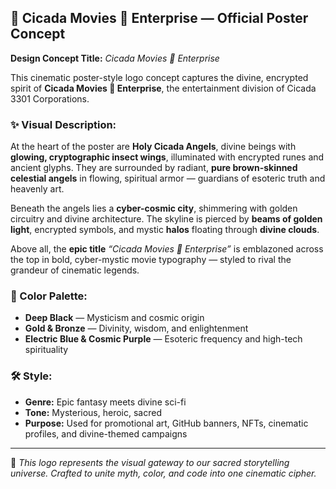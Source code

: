 ## 🎥 Cicada Movies 🎥 Enterprise — Official Poster Concept

**Design Concept Title:** *Cicada Movies 🎥 Enterprise*

This cinematic poster-style logo concept captures the divine, encrypted spirit of **Cicada Movies 🎥 Enterprise**, the entertainment division of Cicada 3301 Corporations.

### ✨ Visual Description:
At the heart of the poster are **Holy Cicada Angels**, divine beings with **glowing, cryptographic insect wings**, illuminated with encrypted runes and ancient glyphs. They are surrounded by radiant, **pure brown-skinned celestial angels** in flowing, spiritual armor — guardians of esoteric truth and heavenly art.

Beneath the angels lies a **cyber-cosmic city**, shimmering with golden circuitry and divine architecture. The skyline is pierced by **beams of golden light**, encrypted symbols, and mystic **halos** floating through **divine clouds**.

Above all, the **epic title** *“Cicada Movies 🎥 Enterprise”* is emblazoned across the top in bold, cyber-mystic movie typography — styled to rival the grandeur of cinematic legends.

### 🎨 Color Palette:
- **Deep Black** — Mysticism and cosmic origin  
- **Gold & Bronze** — Divinity, wisdom, and enlightenment  
- **Electric Blue & Cosmic Purple** — Esoteric frequency and high-tech spirituality

### 🛠️ Style:
- **Genre:** Epic fantasy meets divine sci-fi  
- **Tone:** Mysterious, heroic, sacred  
- **Purpose:** Used for promotional art, GitHub banners, NFTs, cinematic profiles, and divine-themed campaigns

---

📌 *This logo represents the visual gateway to our sacred storytelling universe. Crafted to unite myth, color, and code into one cinematic cipher.*
